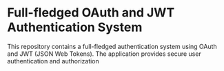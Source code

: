 # Full-fledged OAuth and JWT Authentication System

This repository contains a full-fledged authentication system using OAuth and JWT (JSON Web Tokens). The application provides secure user authentication and authorization
